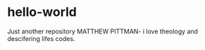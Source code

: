 # hello-world
Just another repository 
MATTHEW PITTMAN- i love theology and descifering lifes codes. 
